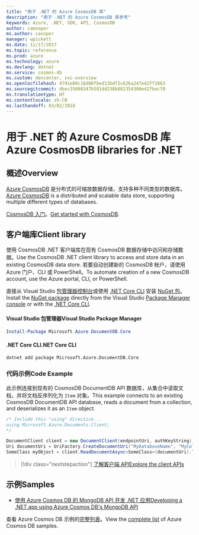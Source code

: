 ```yaml
---
title: "用于 .NET 的 Azure CosmosDB 库"
description: "用于 .NET 的 Azure CosmosDB 库参考"
keywords: Azure, .NET, SDK, API, CosmosDB
author: camsoper
ms.author: casoper
manager: wpickett
ms.date: 11/17/2017
ms.topic: reference
ms.prod: azure
ms.technology: azure
ms.devlang: dotnet
ms.service: cosmos-db
ms.custom: devcenter, svc-overview
ms.openlocfilehash: 4791e00c18d00fbed13bdf2c626a24fed2ff2863
ms.sourcegitcommit: dbec35008347b581dd238b882354300e427bec70
ms.translationtype: HT
ms.contentlocale: zh-CN
ms.lasthandoff: 03/02/2018
---
```

# <a name="azure-cosmosdb-libraries-for-net"></a><span data-ttu-id="17d44-104">用于 .NET 的 Azure CosmosDB 库</span><span class="sxs-lookup"><span data-stu-id="17d44-104">Azure CosmosDB libraries for .NET</span></span>

## <a name="overview"></a><span data-ttu-id="17d44-105">概述</span><span class="sxs-lookup"><span data-stu-id="17d44-105">Overview</span></span>

<span data-ttu-id="17d44-106">[Azure CosmosDB](https://docs.microsoft.com/azure/cosmos-db/introduction) 是分布式的可缩放数据存储，支持多种不同类型的数据库。</span><span class="sxs-lookup"><span data-stu-id="17d44-106">[Azure CosmosDB](https://docs.microsoft.com/azure/cosmos-db/introduction) is a distributed and scalable data store, supporting multiple different types of databases.</span></span>

<span data-ttu-id="17d44-107">[CosmosDB 入门](https://docs.microsoft.com/azure/cosmos-db/create-documentdb-dotnet)。</span><span class="sxs-lookup"><span data-stu-id="17d44-107">[Get started with CosmosDB](https://docs.microsoft.com/azure/cosmos-db/create-documentdb-dotnet).</span></span>

## <a name="client-library"></a><span data-ttu-id="17d44-108">客户端库</span><span class="sxs-lookup"><span data-stu-id="17d44-108">Client library</span></span>

<span data-ttu-id="17d44-109">使用 CosmosDB .NET 客户端库在现有 CosmosDB 数据存储中访问和存储数据。</span><span class="sxs-lookup"><span data-stu-id="17d44-109">Use the CosmosDB .NET client library to access and store data in an existing CosmosDB data store.</span></span>  <span data-ttu-id="17d44-110">若要自动创建新的 CosmosDB 帐户，请使用 Azure 门户、CLI 或 PowerShell。</span><span class="sxs-lookup"><span data-stu-id="17d44-110">To automate creation of a new CosmosDB account, use the Azure portal, CLI, or PowerShell.</span></span>

<span data-ttu-id="17d44-111">直接从 Visual Studio [包管理器控制台][PackageManager]或使用 [.NET Core CLI][DotNetCLI] 安装 [NuGet 包](https://www.nuget.org/packages/Microsoft.Azure.DocumentDB.Core)。</span><span class="sxs-lookup"><span data-stu-id="17d44-111">Install the [NuGet package](https://www.nuget.org/packages/Microsoft.Azure.DocumentDB.Core) directly from the Visual Studio [Package Manager console][PackageManager] or with the [.NET Core CLI][DotNetCLI].</span></span>

#### <a name="visual-studio-package-manager"></a><span data-ttu-id="17d44-112">Visual Studio 包管理器</span><span class="sxs-lookup"><span data-stu-id="17d44-112">Visual Studio Package Manager</span></span>

```powershell
Install-Package Microsoft.Azure.DocumentDB.Core
```

#### <a name="net-core-cli"></a><span data-ttu-id="17d44-113">.NET Core CLI</span><span class="sxs-lookup"><span data-stu-id="17d44-113">.NET Core CLI</span></span>

```bash
dotnet add package Microsoft.Azure.DocumentDB.Core
```

### <a name="code-example"></a><span data-ttu-id="17d44-114">代码示例</span><span class="sxs-lookup"><span data-stu-id="17d44-114">Code Example</span></span>

<span data-ttu-id="17d44-115">此示例连接到现有的 CosmosDB DocumentDB API 数据库，从集合中读取文档，并将文档反序列化为 `Item` 对象。</span><span class="sxs-lookup"><span data-stu-id="17d44-115">This example connects to an existing CosmosDB DocumentDB API database, reads a document from a collection, and deserializes it as an `Item` object.</span></span>   

```csharp
/* Include this "using" directive...
using Microsoft.Azure.Documents.Client;
*/

DocumentClient client = new DocumentClient(endpointUri, authKeyString);
Uri documentUri = UriFactory.CreateDocumentUri("MyDatabaseName", "MyCollectionName", "DocumentId");
SomeClass myObject = client.ReadDocumentAsync<SomeClass>(documentUri).ToString()).Result;
```

> [!div class="nextstepaction"]
> [<span data-ttu-id="17d44-116">了解客户端 API</span><span class="sxs-lookup"><span data-stu-id="17d44-116">Explore the client APIs</span></span>](/dotnet/api/overview/azure/cosmosdb/client)

## <a name="samples"></a><span data-ttu-id="17d44-117">示例</span><span class="sxs-lookup"><span data-stu-id="17d44-117">Samples</span></span>

* [<span data-ttu-id="17d44-118">使用 Azure Cosmos DB 的 MongoDB API 开发 .NET 应用</span><span class="sxs-lookup"><span data-stu-id="17d44-118">Developing a .NET app using Azure Cosmos DB's MongoDB API</span></span>](https://azure.microsoft.com/resources/samples/azure-cosmos-db-mongodb-dotnet-getting-started/)

<span data-ttu-id="17d44-119">查看 Azure Cosmos DB 示例的[完整列表](https://azure.microsoft.com/resources/samples/?platform=dotnet&term=cosmosdb)。</span><span class="sxs-lookup"><span data-stu-id="17d44-119">View the [complete list](https://azure.microsoft.com/resources/samples/?platform=dotnet&term=cosmosdb) of Azure Cosmos DB samples.</span></span>

[PackageManager]: https://docs.microsoft.com/nuget/tools/package-manager-console
[DotNetCLI]: https://docs.microsoft.com/dotnet/core/tools/dotnet-add-package
